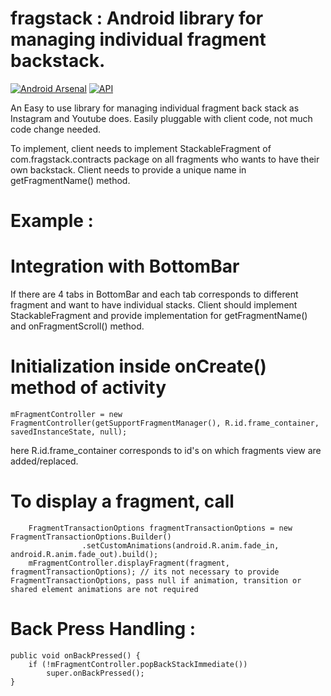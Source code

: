# fragstack :  Android library for managing individual fragment backstack. 

[![Android Arsenal]( https://img.shields.io/badge/Android%20Arsenal-fragstack-green.svg?style=flat )]( https://android-arsenal.com/details/1/6990 ) [![API](https://img.shields.io/badge/API-15%2B-brightgreen.svg?style=flat)](https://android-arsenal.com/api?level=15)


An Easy to use library for managing individual fragment back stack as Instagram and Youtube does.
Easily pluggable with client code, not much code change needed.

To implement, client needs to implement StackableFragment of com.fragstack.contracts package on all fragments who wants to have their own backstack.
Client needs to provide a unique name in getFragmentName() method.

# Example : 
# Integration with BottomBar
If there are 4 tabs in BottomBar and each tab corresponds to different fragment and want to have individual stacks. Client should implement StackableFragment and provide implementation for getFragmentName() and onFragmentScroll() method.

# Initialization inside onCreate() method of activity

    mFragmentController = new FragmentController(getSupportFragmentManager(), R.id.frame_container, savedInstanceState, null);

here R.id.frame_container corresponds to id's on which fragments view are added/replaced.

# To display a fragment, call

        FragmentTransactionOptions fragmentTransactionOptions = new FragmentTransactionOptions.Builder()
        			.setCustomAnimations(android.R.anim.fade_in, android.R.anim.fade_out).build();
        mFragmentController.displayFragment(fragment, fragmentTransactionOptions); // its not necessary to provide FragmentTransactionOptions, pass null if animation, transition or shared element animations are not required

# Back Press Handling :
    public void onBackPressed() {
        if (!mFragmentController.popBackStackImmediate())
            super.onBackPressed();
    }
